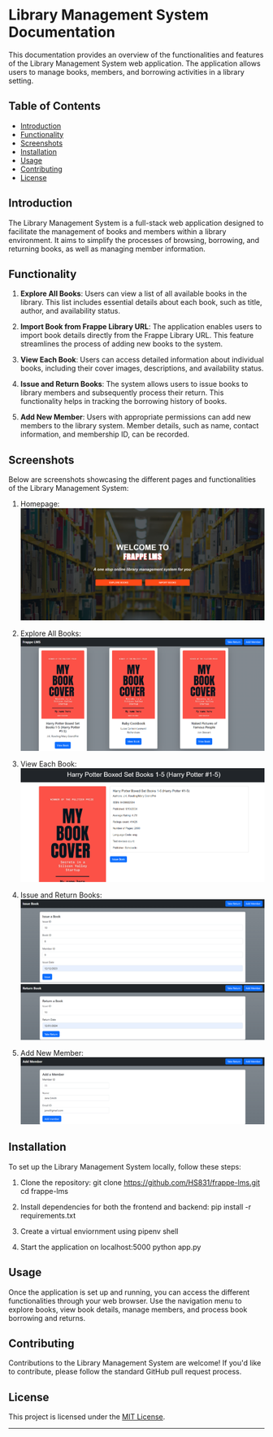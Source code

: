 # Library Management System Documentation

This documentation provides an overview of the functionalities and features of the Library Management System web application. The application allows users to manage books, members, and borrowing activities in a library setting.

## Table of Contents

- [Introduction](#introduction)
- [Functionality](#functionality)
- [Screenshots](#screenshots)
- [Installation](#installation)
- [Usage](#usage)
- [Contributing](#contributing)
- [License](#license)

## Introduction

The Library Management System is a full-stack web application designed to facilitate the management of books and members within a library environment. It aims to simplify the processes of browsing, borrowing, and returning books, as well as managing member information.

## Functionality

1. **Explore All Books**: Users can view a list of all available books in the library. This list includes essential details about each book, such as title, author, and availability status.

2. **Import Book from Frappe Library URL**: The application enables users to import book details directly from the Frappe Library URL. This feature streamlines the process of adding new books to the system.

3. **View Each Book**: Users can access detailed information about individual books, including their cover images, descriptions, and availability status.

4. **Issue and Return Books**: The system allows users to issue books to library members and subsequently process their return. This functionality helps in tracking the borrowing history of books.

5. **Add New Member**: Users with appropriate permissions can add new members to the library system. Member details, such as name, contact information, and membership ID, can be recorded.

## Screenshots

Below are screenshots showcasing the different pages and functionalities of the Library Management System:

1. Homepage:
    ![Homepage](screenshots/index.png)

2. Explore All Books:
   ![Explore All Books](screenshots/books_collection.png)

3. View Each Book:
   ![View Book](screenshots/book.png)

4. Issue and Return Books:
   ![Issue](screenshots/issue.png)
   ![Return](screenshots/return.png)

5. Add New Member:
   ![Add Member](screenshots/member.png)

## Installation

To set up the Library Management System locally, follow these steps:

1. Clone the repository:
    git clone https://github.com/HS831/frappe-lms.git
    cd frappe-lms

2. Install dependencies for both the frontend and backend:
    pip install -r requirements.txt

3. Create a virtual enviornment using
    pipenv shell

4. Start the application on localhost:5000
    python app.py


## Usage

Once the application is set up and running, you can access the different functionalities through your web browser. Use the navigation menu to explore books, view book details, manage members, and process book borrowing and returns.

## Contributing

Contributions to the Library Management System are welcome! If you'd like to contribute, please follow the standard GitHub pull request process.

## License

This project is licensed under the [MIT License](LICENSE).

---
